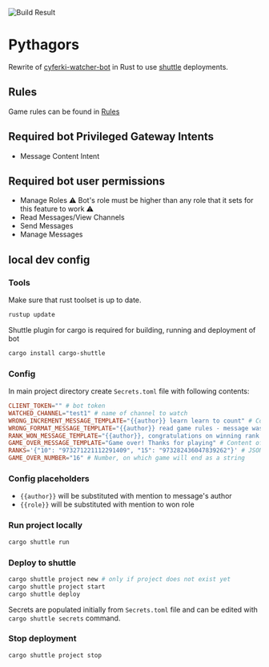 ![Build Result](https://github.com/Kryszak/pythagors/actions/workflows/build.yml/badge.svg)

# Pythagors
Rewrite of [cyferki-watcher-bot](https://github.com/Kryszak/cyferki-watcher-bot) in Rust to use 
[shuttle](https://www.shuttle.rs/) deployments.

## Rules
Game rules can be found in [Rules](./RULES.md)

## Required bot Privileged Gateway Intents
- Message Content Intent

## Required bot user permissions
- Manage Roles :warning: Bot's role must be higher than any role that it sets for this feature to work ⚠️
- Read Messages/View Channels
- Send Messages
- Manage Messages

## local dev config
### Tools
Make sure that rust toolset is up to date.
```bash
rustup update
```
Shuttle plugin for cargo is required for building, running and deployment of bot
```bash
cargo install cargo-shuttle
```
### Config
In main project directory create `Secrets.toml` file with following contents:
```toml
CLIENT_TOKEN="" # bot token
WATCHED_CHANNEL="test1" # name of channel to watch
WRONG_INCREMENT_MESSAGE_TEMPLATE="{{author}} learn learn to count" # Content of message sent, when user posts wrong number
WRONG_FORMAT_MESSAGE_TEMPLATE="{{author}} read game rules - message was not correct" # Content of message sent, when user posts message in wrong format
RANK_WON_MESSAGE_TEMPLATE="{{author}}, congratulations on winning rank {{role}}!" # Content of message sent, when user posts message with number winning role 
GAME_OVER_MESSAGE_TEMPLATE="Game over! Thanks for playing" # Content of message sent on last number
RANKS='{"10": "973271221112291409", "15": "973282436047839262"}' # JSON with number - rankId entries
GAME_OVER_NUMBER="16" # Number, on which game will end as a string
```
### Config placeholders
- `{{author}}` will be substituted with mention to message's author
- `{{role}}` will be substituted with mention to won role

### Run project locally
```bash
cargo shuttle run
```

### Deploy to shuttle
```bash
cargo shuttle project new # only if project does not exist yet
cargo shuttle project start
cargo shuttle deploy
```
Secrets are populated initially from `Secrets.toml` file and can be edited with `cargo shuttle secrets` command.

### Stop deployment
```bash
cargo shuttle project stop
```

